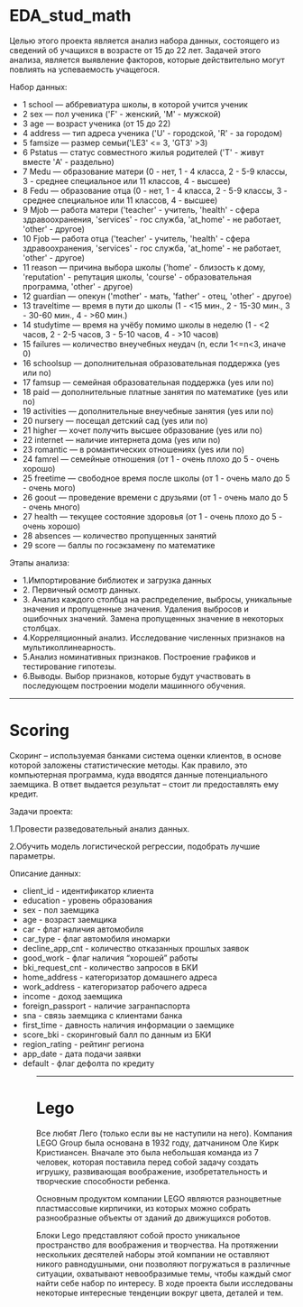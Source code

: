 <h1>EDA_stud_math</h1>

Целью этого проекта является анализ набора данных, состоящего из сведений об учащихся в возрасте от 15 до 22 лет.
Задачей этого анализа, является выявление факторов, которые действительно могут повлиять на успеваемость учащегося.

Набор данных:
<ul>
<li>1 school — аббревиатура школы, в которой учится ученик</li>
<li>2 sex — пол ученика ('F' - женский, 'M' - мужской)</li>
<li>3 age — возраст ученика (от 15 до 22)</li>
<li>4 address — тип адреса ученика ('U' - городской, 'R' - за городом)</li>
<li>5 famsize — размер семьи('LE3' <= 3, 'GT3' >3)</li>
<li>6 Pstatus — статус совместного жилья родителей ('T' - живут вместе 'A' - раздельно)</li>
<li>7 Medu — образование матери (0 - нет, 1 - 4 класса, 2 - 5-9 классы, 3 - среднее специальное или 11 классов, 4 - высшее)</li>
<li>8 Fedu — образование отца (0 - нет, 1 - 4 класса, 2 - 5-9 классы, 3 - среднее специальное или 11 классов, 4 - высшее)</li>
<li>9 Mjob — работа матери ('teacher' - учитель, 'health' - сфера здравоохранения, 'services' - гос служба, 'at_home' - не работает, 'other' - другое)</li>
<li>10 Fjob — работа отца ('teacher' - учитель, 'health' - сфера здравоохранения, 'services' - гос служба, 'at_home' - не работает, 'other' - другое)</li>
<li>11 reason — причина выбора школы ('home' - близость к дому, 'reputation' - репутация школы, 'course' - образовательная программа, 'other' - другое)</li>
<li>12 guardian — опекун ('mother' - мать, 'father' - отец, 'other' - другое)</li>
<li>13 traveltime — время в пути до школы (1 - <15 мин., 2 - 15-30 мин., 3 - 30-60 мин., 4 - >60 мин.)</li>
<li>14 studytime — время на учёбу помимо школы в неделю (1 - <2 часов, 2 - 2-5 часов, 3 - 5-10 часов, 4 - >10 часов)</li>
<li>15 failures — количество внеучебных неудач (n, если 1<=n<3, иначе 0)</li>
<li>16 schoolsup — дополнительная образовательная поддержка (yes или no)</li>
<li>17 famsup — семейная образовательная поддержка (yes или no)</li>
<li>18 paid — дополнительные платные занятия по математике (yes или no)</li>
<li>19 activities — дополнительные внеучебные занятия (yes или no)</li>
<li>20 nursery — посещал детский сад (yes или no)</li>
<li>21 higher — хочет получить высшее образование (yes или no)</li>
<li>22 internet — наличие интернета дома (yes или no)</li>
<li>23 romantic — в романтических отношениях (yes или no)</li>
<li>24 famrel — семейные отношения (от 1 - очень плохо до 5 - очень хорошо)</li>
<li>25 freetime — свободное время после школы (от 1 - очень мало до 5 - очень мого)</li>
<li>26 goout — проведение времени с друзьями (от 1 - очень мало до 5 - очень много)</li>
<li>27 health — текущее состояние здоровья (от 1 - очень плохо до 5 - очень хорошо)</li>
<li>28 absences — количество пропущенных занятий</li>
<li>29 score — баллы по госэкзамену по математике</li>
</ul>
Этапы анализа:
<ul>
<li>1.Импортирование библиотек и загрузка данных</li>
<li>2. Первичный осмотр данных.</li>
<li>3. Анализ каждого столбца на распределение, выбросы, уникальные значения и пропущенные значения. Удаления выбросов и ошибочных значений. Замена пропущенных значение в некоторых столбцах.</li>
<li>4.Корреляционный анализ. Исследование численных признаков на мультиколлинеарность.</li>
<li>5.Анализ номинативных признаков. Построение графиков и тестирование гипотезы.</li>
<li>6.Выводы. Выбор признаков, которые будут участвовать в последующем построении модели машинного обучения.</li>
</ul>
<hr color='blue'>
<h1>Scoring</h1>
Скоринг – используемая банками система оценки клиентов, в основе которой заложены статистические методы. Как правило, это компьютерная программа, куда вводятся данные потенциального заемщика. В ответ выдается результат – стоит ли предоставлять ему кредит.

Задачи проекта:

<p>1.Провести разведовательный анализ данных.</p>

<p>2.Обучить модель логистической регрессии, подобрать лучшие параметры.</p>
Описание данных:
<ul>
<li>client_id - идентификатор клиента</li>
<li>education - уровень образования</li>
<li>sex - пол заемщика</li>
<li>age - возраст заемщика</li>
<li>car - флаг наличия автомобиля</li>
<li>car_type - флаг автомобиля иномарки</li>
<li>decline_app_cnt - количество отказанных прошлых заявок</li>
<li>good_work - флаг наличия “хорошей” работы</li>
<li>bki_request_cnt - количество запросов в БКИ</li>
<li>home_address - категоризатор домашнего адреса</li>
<li>work_address - категоризатор рабочего адреса</li>
<li>income - доход заемщика</li>
<li>foreign_passport - наличие загранпаспорта</li>
<li>sna - связь заемщика с клиентами банка</li>
<li>first_time - давность наличия информации о заемщике</li>
<li>score_bki - скоринговый балл по данным из БКИ</li>
<li>region_rating - рейтинг региона</li>
<li>app_date - дата подачи заявки</li>
<li>default - флаг дефолта по кредиту</li>
  <ul>
<hr color='blue'>
<h1>Lego</h1>

<p>Все любят Лего (только если вы не наступили на него). Компания LEGO Group была основана в 1932 году, датчанином Оле Кирк Кристиансен. Вначале это была небольшая команда из 7 человек, которая поставила перед собой задачу создать игрушку, развивающая воображение, изобретательность и творческие способности ребенка.</p>
<p>Основным продуктом компании LEGO являются разноцветные пластмассовые кирпичики, из которых можно собрать разнообразные объекты от зданий до движущихся роботов.</p>
<p>Блоки Lego представляют собой просто уникальное пространство для воображения и творчества. На протяжении нескольких десятелей наборы этой компании не оставляют никого равнодушными, они позволяют погружаться в различные ситуации, охватывают невообразимые темы, чтобы каждый смог найти себе набор по интересу. В ходе проекта были исследованы некоторые интересные тенденции вокруг цвета, деталей и тем.</p>

